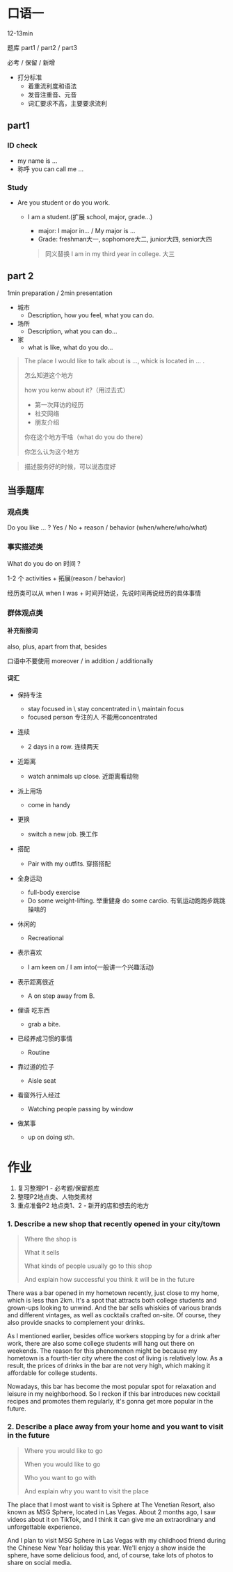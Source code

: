 # 口语一

12-13min

题库 part1 / part2 / part3

必考 / 保留 / 新增

- 打分标准
  - 着重流利度和语法
  - 发音注重音、元音
  - 词汇要求不高，主要要求流利



## part1

### ID check

- my name is ...
- 称呼 you can call me ...



### Study

- Are you student or do you work.

  - I am a student.(扩展 school, major, grade...)

    - major: I major in... / My major is ...
    - Grade: freshman大一, sophomore大二, junior大四, senior大四

    > 同义替换 I am in my third year in college. 大三

## part 2

1min preparation / 2min presentation 



- 城市
  - Description, how you feel, what you can do.
- 场所
  - Description, what you can do...
- 家
  - what is like, what do you do...



> The place I would like to talk about is ..., whick is located in ... .
>
> 怎么知道这个地方
>
> how you kenw about it?（用过去式）
>
> 	- 第一次拜访的经历
> 	- 社交网络
> 	- 朋友介绍
>
> 你在这个地方干啥（what do you do there）
>
> 你怎么认为这个地方

> 描述服务好的时候，可以说态度好



## 当季题库

### 观点类

Do you like ... ?
Yes / No + reason / behavior (when/where/who/what)

### 事实描述类

What do you do on 时间 ?

1-2 个 activities + 拓展(reason / behavior)

经历类可以从 when I was + 时间开始说，先说时间再说经历的具体事情

### 群体观点类







#### 补充衔接词

also, plus, apart from that, besides

口语中不要使用 moreover / in addition / additionally



#### 词汇

- 保持专注
  - stay focused in \ stay concentrated in \ maintain focus
  - focused person 专注的人 不能用concentrated
- 连续
  - 2 days in a row. 连续两天
- 近距离
  - watch annimals up close. 近距离看动物
- 派上用场
  - come in handy
- 更换
  - switch a new job. 换工作
- 搭配
  - Pair with my outfits. 穿搭搭配
- 全身运动
  - full-body exercise
  - Do some weight-lifting. 举重健身 do some cardio. 有氧运动跑跑步跳跳操啥的
- 休闲的
  - Recreational 
- 表示喜欢
  - I am keen on / I am into(一般讲一个兴趣活动)
- 表示距离很近
  - A on step away from B. 
- 俚语 吃东西
  - grab a bite.
- 已经养成习惯的事情
  - Routine
  
- 靠过道的位子
  - Aisle seat
  
- 看窗外行人经过
  - Watching people passing by window
  
- 做某事
  - up on doing sth.
  





# 作业

1. 复习整理P1 - 必考题/保留题库
2. 整理P2地点类、人物类素材
3. 重点准备P2 地点类1、2 - 新开的店和想去的地方



### 1. **Describe a new shop that recently opened in your city/town** 

> Where the shop is
>
> What it sells
>
> What kinds of people usually go to this shop 
>
> And explain how successful you think it will be in the future

There was a bar opened in my hometown recently, just close to my home, which is less than 2km. It's a spot that attracts both college students and grown-ups looking to unwind. And the bar sells whiskies of various brands and different vintages, as well as cocktails crafted on-site. Of course, they also provide snacks to complement your drinks.

As I mentioned earlier, besides office workers stopping by for a drink after work, there are also some college students will hang out there on weekends. The reason for this phenomenon might be because my hometown is a fourth-tier city where the cost of living is relatively low. As a result, the prices of drinks in the bar are not very high, which making it affordable for college students.

Nowadays, this bar has become the most popular spot for relaxation and leisure in my neighborhood. So I reckon if this bar introduces new cocktail recipes and promotes them regularly, it's gonna get more popular in the future.



### 2. Describe a place away from your home and you want to visit in the future

> Where you would like to go
>
> When you would like to go
>
> Who you want to go with
>
> And explain why you want to visit the place

The place that I most want to visit is Sphere at The Venetian Resort, also known as MSG Sphere, located in Las Vegas. About 2 months ago, I saw videos about it on TikTok, and I think it can give me an extraordinary and unforgettable experience.

And I plan to visit MSG Sphere in Las Vegas with my childhood friend during the Chinese New Year holiday this year. We'll enjoy a show inside the sphere, have some delicious food, and, of course, take lots of photos to share on social media.
